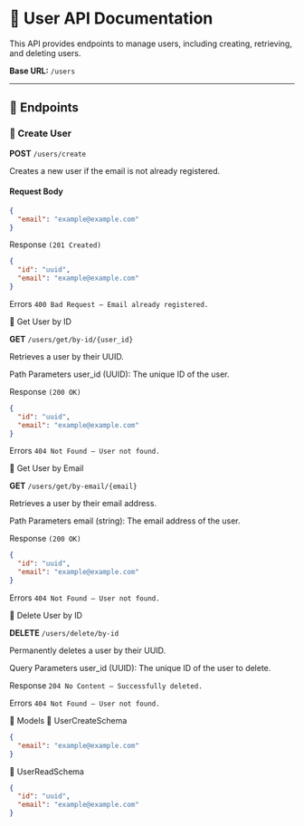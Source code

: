 # 📘 User API Documentation

This API provides endpoints to manage users, including creating, retrieving, and deleting users.

**Base URL:** `/users`

---

## 📌 Endpoints

### 🔹 Create User

**POST** `/users/create`

Creates a new user if the email is not already registered.

#### Request Body

```json
{
  "email": "example@example.com"
}
```
Response `(201 Created)`
```json 
{
  "id": "uuid",
  "email": "example@example.com"
}
```
Errors
`400 Bad Request – Email already registered.`

🔹 Get User by ID

**GET** `/users/get/by-id/{user_id}`

Retrieves a user by their UUID.

Path Parameters
user_id (UUID): The unique ID of the user.

Response `(200 OK)`
```json 
{
  "id": "uuid",
  "email": "example@example.com"
}
```
Errors
`404 Not Found – User not found.`

🔹 Get User by Email

**GET** `/users/get/by-email/{email}`

Retrieves a user by their email address.

Path Parameters
email (string): The email address of the user.

Response `(200 OK)`
```json 
{
  "id": "uuid",
  "email": "example@example.com"
}
```
Errors
`404 Not Found – User not found.`

🔹 Delete User by ID

**DELETE** `/users/delete/by-id`

Permanently deletes a user by their UUID.

Query Parameters
user_id (UUID): The unique ID of the user to delete.

Response
`204 No Content – Successfully deleted.`

Errors
`404 Not Found – User not found.`

🧱 Models
🔸 UserCreateSchema
```json 
{
  "email": "example@example.com"
}
```
🔸 UserReadSchema
```json  
{
  "id": "uuid",
  "email": "example@example.com"
}
```
